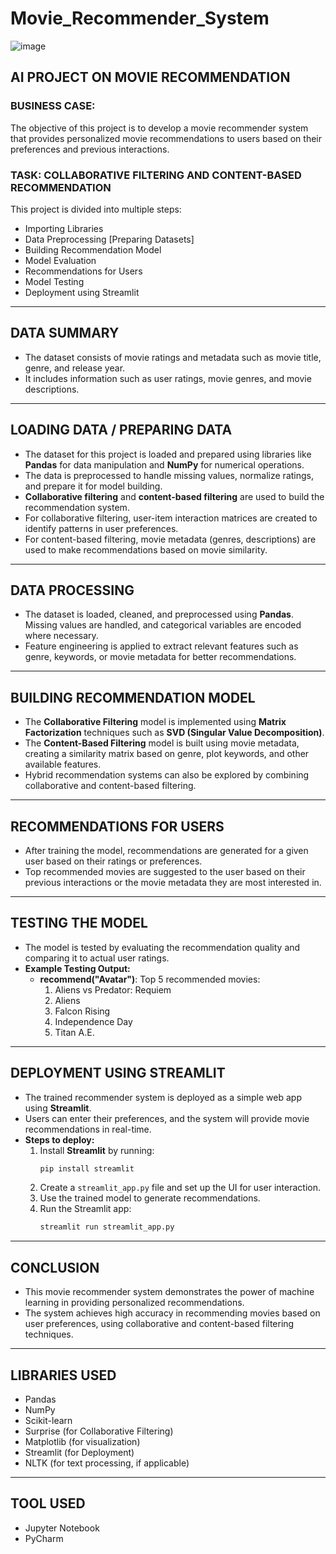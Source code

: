 # Movie_Recommender_System
![image](https://github.com/user-attachments/assets/4dd02992-56a6-4d29-b0f8-a3a36f7dd567)

## AI PROJECT ON MOVIE RECOMMENDATION

### BUSINESS CASE:
The objective of this project is to develop a movie recommender system that provides personalized movie recommendations to users based on their preferences and previous interactions.

### TASK: COLLABORATIVE FILTERING AND CONTENT-BASED RECOMMENDATION
This project is divided into multiple steps:

- Importing Libraries
- Data Preprocessing [Preparing Datasets]
- Building Recommendation Model
- Model Evaluation
- Recommendations for Users
- Model Testing
- Deployment using Streamlit

---

## DATA SUMMARY

- The dataset consists of movie ratings and metadata such as movie title, genre, and release year.
- It includes information such as user ratings, movie genres, and movie descriptions.

---

## LOADING DATA / PREPARING DATA

- The dataset for this project is loaded and prepared using libraries like **Pandas** for data manipulation and **NumPy** for numerical operations.
- The data is preprocessed to handle missing values, normalize ratings, and prepare it for model building.
- **Collaborative filtering** and **content-based filtering** are used to build the recommendation system.
- For collaborative filtering, user-item interaction matrices are created to identify patterns in user preferences.
- For content-based filtering, movie metadata (genres, descriptions) are used to make recommendations based on movie similarity.

---

## DATA PROCESSING

- The dataset is loaded, cleaned, and preprocessed using **Pandas**. Missing values are handled, and categorical variables are encoded where necessary.
- Feature engineering is applied to extract relevant features such as genre, keywords, or movie metadata for better recommendations.

---

## BUILDING RECOMMENDATION MODEL

- The **Collaborative Filtering** model is implemented using **Matrix Factorization** techniques such as **SVD (Singular Value Decomposition)**.
- The **Content-Based Filtering** model is built using movie metadata, creating a similarity matrix based on genre, plot keywords, and other available features.
- Hybrid recommendation systems can also be explored by combining collaborative and content-based filtering.

---

## RECOMMENDATIONS FOR USERS

- After training the model, recommendations are generated for a given user based on their ratings or preferences.
- Top recommended movies are suggested to the user based on their previous interactions or the movie metadata they are most interested in.

---

## TESTING THE MODEL

- The model is tested by evaluating the recommendation quality and comparing it to actual user ratings.
- **Example Testing Output:**
  - **recommend("Avatar")**: Top 5 recommended movies:
    1. Aliens vs Predator: Requiem
    2. Aliens
    3. Falcon Rising
    4. Independence Day
    5. Titan A.E.

---

## DEPLOYMENT USING STREAMLIT

- The trained recommender system is deployed as a simple web app using **Streamlit**.
- Users can enter their preferences, and the system will provide movie recommendations in real-time.
- **Steps to deploy:**
  1. Install **Streamlit** by running:
     ```bash
     pip install streamlit
     ```
  2. Create a `streamlit_app.py` file and set up the UI for user interaction.
  3. Use the trained model to generate recommendations.
  4. Run the Streamlit app:
     ```bash
     streamlit run streamlit_app.py
     ```

---

## CONCLUSION

- This movie recommender system demonstrates the power of machine learning in providing personalized recommendations.
- The system achieves high accuracy in recommending movies based on user preferences, using collaborative and content-based filtering techniques.

---

## LIBRARIES USED

- Pandas
- NumPy
- Scikit-learn
- Surprise (for Collaborative Filtering)
- Matplotlib (for visualization)
- Streamlit (for Deployment)
- NLTK (for text processing, if applicable)

---

## TOOL USED

- Jupyter Notebook
- PyCharm
